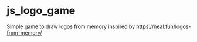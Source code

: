 # js_logo_game
Simple game to draw logos from memory inspired by https://neal.fun/logos-from-memory/
